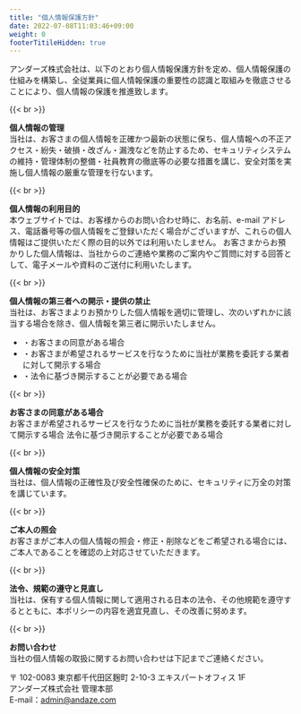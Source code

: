 ```yaml
---
title: "個人情報保護方針"
date: 2022-07-08T11:03:46+09:00
weight: 0
footerTitileHidden: true
---
```


アンダーズ株式会社は、以下のとおり個人情報保護方針を定め、個人情報保護の仕組みを構築し、全従業員に個人情報保護の重要性の認識と取組みを徹底させることにより、個人情報の保護を推進致します。

{{< br >}}


**個人情報の管理**  
当社は、お客さまの個人情報を正確かつ最新の状態に保ち、個人情報への不正アクセス・紛失・破損・改ざん・漏洩などを防止するため、セキュリティシステムの維持・管理体制の整備・社員教育の徹底等の必要な措置を講じ、安全対策を実施し個人情報の厳重な管理を行ないます。

{{< br >}}


**個人情報の利用目的**  
本ウェブサイトでは、お客様からのお問い合わせ時に、お名前、e-mail アドレス、電話番号等の個人情報をご登録いただく場合がございますが、これらの個人情報はご提供いただく際の目的以外では利用いたしません。
お客さまからお預かりした個人情報は、当社からのご連絡や業務のご案内やご質問に対する回答として、電子メールや資料のご送付に利用いたします。

{{< br >}}

**個人情報の第三者への開示・提供の禁止**  
当社は、お客さまよりお預かりした個人情報を適切に管理し、次のいずれかに該当する場合を除き、個人情報を第三者に開示いたしません。
- ・お客さまの同意がある場合
- ・お客さまが希望されるサービスを行なうために当社が業務を委託する業者に対して開示する場合
- ・法令に基づき開示することが必要である場合

{{< br >}}


**お客さまの同意がある場合**  
お客さまが希望されるサービスを行なうために当社が業務を委託する業者に対して開示する場合
法令に基づき開示することが必要である場合

{{< br >}}


**個人情報の安全対策**  
当社は、個人情報の正確性及び安全性確保のために、セキュリティに万全の対策を講じています。

{{< br >}}


**ご本人の照会**  
お客さまがご本人の個人情報の照会・修正・削除などをご希望される場合には、ご本人であることを確認の上対応させていただきます。

{{< br >}}

**法令、規範の遵守と見直し**   
当社は、保有する個人情報に関して適用される日本の法令、その他規範を遵守するとともに、本ポリシーの内容を適宜見直し、その改善に努めます。

{{< br >}}

**お問い合わせ**  
当社の個人情報の取扱に関するお問い合わせは下記までご連絡ください。

〒 102-0083 東京都千代田区麹町 2-10-3 エキスパートオフィス 1F  
アンダーズ株式会社 管理本部  
E-mail：admin@andaze.com